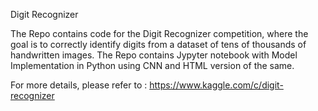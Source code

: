Digit Recognizer 

The Repo contains code for the Digit Recognizer competition, where the goal is to correctly identify digits from a dataset of tens of thousands of handwritten images. The Repo contains Jypyter notebook with Model Implementation in Python using CNN and HTML version of the same.

For more details, please refer to : https://www.kaggle.com/c/digit-recognizer
